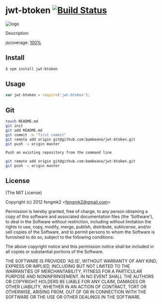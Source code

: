 jwt-btoken [![Build Status](https://secure.travis-ci.org/fengmk2/jwt-btoken.png)](http://travis-ci.org/fengmk2/jwt-btoken)
=======

![logo](https://raw.github.com/fengmk2/jwt-btoken/master/logo.png)

Description

jscoverage: [100%](http://fengmk2.github.com/coverage/jwt-btoken.html)

## Install

```bash
$ npm install jwt-btoken
```

## Usage

```js
var jwt-btoken = require('jwt-btoken');

```

## Git
```bash
touch README.md
git init
git add README.md
git commit -m "first commit"
git remote add origin git@github.com:bambeano/jwt-btoken.git
git push -u origin master

Push an existing repository from the command line

git remote add origin git@github.com:bambeano/jwt-btoken.git
git push -u origin master
```

## License 

(The MIT License)

Copyright (c) 2012 fengmk2 &lt;fengmk2@gmail.com&gt;

Permission is hereby granted, free of charge, to any person obtaining
a copy of this software and associated documentation files (the
'Software'), to deal in the Software without restriction, including
without limitation the rights to use, copy, modify, merge, publish,
distribute, sublicense, and/or sell copies of the Software, and to
permit persons to whom the Software is furnished to do so, subject to
the following conditions:

The above copyright notice and this permission notice shall be
included in all copies or substantial portions of the Software.

THE SOFTWARE IS PROVIDED 'AS IS', WITHOUT WARRANTY OF ANY KIND,
EXPRESS OR IMPLIED, INCLUDING BUT NOT LIMITED TO THE WARRANTIES OF
MERCHANTABILITY, FITNESS FOR A PARTICULAR PURPOSE AND NONINFRINGEMENT.
IN NO EVENT SHALL THE AUTHORS OR COPYRIGHT HOLDERS BE LIABLE FOR ANY
CLAIM, DAMAGES OR OTHER LIABILITY, WHETHER IN AN ACTION OF CONTRACT,
TORT OR OTHERWISE, ARISING FROM, OUT OF OR IN CONNECTION WITH THE
SOFTWARE OR THE USE OR OTHER DEALINGS IN THE SOFTWARE.
